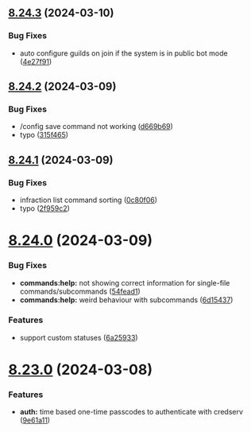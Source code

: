 ## [8.24.3](https://github.com/onesoft-sudo/sudobot/compare/v8.24.2...v8.24.3) (2024-03-10)


### Bug Fixes

* auto configure guilds on join if the system is in public bot mode ([4e27f91](https://github.com/onesoft-sudo/sudobot/commit/4e27f91a3c76786766ea2ef688d9a89206b75764))



## [8.24.2](https://github.com/onesoft-sudo/sudobot/compare/v8.24.1...v8.24.2) (2024-03-09)


### Bug Fixes

* /config save command not working ([d669b69](https://github.com/onesoft-sudo/sudobot/commit/d669b696145ba2a34f9e4022cf908ef21fb63c23))
* typo ([315f465](https://github.com/onesoft-sudo/sudobot/commit/315f4656cb13353f6a2bb646afa42d9015c7227a))



## [8.24.1](https://github.com/onesoft-sudo/sudobot/compare/v8.24.0...v8.24.1) (2024-03-09)


### Bug Fixes

* infraction list command sorting ([0c80f06](https://github.com/onesoft-sudo/sudobot/commit/0c80f06f69dbfe116e16509e0ee27b717242bb3f))
* typo ([2f959c2](https://github.com/onesoft-sudo/sudobot/commit/2f959c2e31198e6f3c9f53b5bfb5427a7cccfec8))



# [8.24.0](https://github.com/onesoft-sudo/sudobot/compare/v8.23.0...v8.24.0) (2024-03-09)


### Bug Fixes

* **commands:help:** not showing correct information for single-file commands/subcommands ([54fead1](https://github.com/onesoft-sudo/sudobot/commit/54fead12c84c352e761a9e667b76a1945f035227))
* **commands:help:** weird behaviour with subcommands ([6d15437](https://github.com/onesoft-sudo/sudobot/commit/6d1543733b70ce2ca4917cfce4fc5fe913bf0df1))


### Features

* support custom statuses ([6a25933](https://github.com/onesoft-sudo/sudobot/commit/6a259338f7b088585cb30803687687c4906ce4f6))



# [8.23.0](https://github.com/onesoft-sudo/sudobot/compare/v8.22.1...v8.23.0) (2024-03-08)


### Features

* **auth:** time based one-time passcodes to authenticate with credserv ([9e61a11](https://github.com/onesoft-sudo/sudobot/commit/9e61a11e8da803da1929e27868a74dfb9ff21d79))



